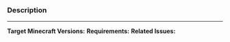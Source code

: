 ### Description
<!--- Add something that describes the pull request here --->

---
**Target Minecraft Versions:**     <!-- 'any' means 1.9+ -->
**Requirements:**     <!-- Is Paper required? Are there plugin requirements?... -->
**Related Issues:**     <!-- Specify the related issues if any, like #ID -->
